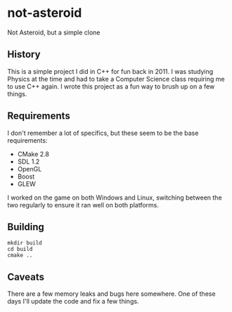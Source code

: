 # not-asteroid

Not Asteroid, but a simple clone

## History

This is a simple project I did in C++ for fun back in 2011. I was studying
Physics at the time and had to take a Computer Science class requiring me to
use C++ again. I wrote this project as a fun way to brush up on a few things.

## Requirements

I don't remember a lot of specifics, but these seem to be the base
requirements:

- CMake 2.8
- SDL 1.2
- OpenGL
- Boost
- GLEW

I worked on the game on both Windows and Linux, switching between the two
regularly to ensure it ran well on both platforms.

## Building

    mkdir build
    cd build
    cmake ..

## Caveats

There are a few memory leaks and bugs here somewhere. One of these days I'll
update the code and fix a few things.

